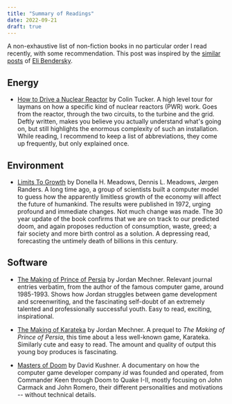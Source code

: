```yaml
---
title: "Summary of Readings"
date: 2022-09-21
draft: true
---
```


A non-exhaustive list of non-fiction books in no particular order I read recently,
with some recommendation. This post was inspired
by the [similar posts][] of [Eli Bendersky][].

[similar posts]: https://eli.thegreenplace.net/tag/book-reviews
[Eli Bendersky]: https://eli.thegreenplace.net/

## Energy

 - [How to Drive a Nuclear Reactor](https://www.goodreads.com/en/book/show/50878951-how-to-drive-a-nuclear-reactor)
   by Colin Tucker.
   A high level tour for laymans on how a specific kind of nuclear reactors (PWR) work.
   Goes from the reactor, through the two circuits, to the turbine and the grid.
   Deftly written, makes you believe you actually understand what's going on,
   but still highlights the enormous complexity of such an installation.
   While reading, I recommend to keep a list of abbreviations, they come up frequently,
   but only explained once.

## Environment

 - [Limits To Growth](https://www.goodreads.com/book/show/705418.The_Limits_to_Growth)
   by Donella H. Meadows, Dennis L. Meadows, Jørgen Randers.
   A long time ago, a group of scientists built a computer model to guess
   how the apparently limitless growth of the economy will affect
   the future of humankind. The results were published in 1972,
   urging profound and immediate changes.
   Not much change was made. The 30 year update of the book confirms
   that we are on track to our predicted doom, and again proposes
   reduction of consumption, waste, greed; a fair society and more birth control
   as a solution. A depressing read, forecasting the untimely death of billions
   in this century.

## Software

 - [The Making of Prince of Persia](https://www.goodreads.com/book/show/52824295-the-making-of-prince-of-persia)
   by Jordan Mechner.
   Relevant journal entries verbatim, from the author of the famous computer game,
   around 1985-1993. Shows how Jordan struggles between game development and screenwriting,
   and the fascinating self-doubt of an extremely talented and professionally successful youth.
   Easy to read, exciting, inspirational.

 - [The Making of Karateka](https://www.goodreads.com/book/show/17901833-the-making-of-karateka)
   by Jordan Mechner.
   A prequel to _The Making of Prince of Persia_, this time about a less well-known game, Karateka.
   Similarly cute and easy to read. The amount and quality of output this young boy produces is fascinating.

 - [Masters of Doom](https://www.goodreads.com/book/show/222146.Masters_of_Doom) by David Kushner.
   A documentary on how the computer game developer company _id_ was founded and operated,
   from Commander Keen through Doom to Quake I-II, mostly focusing on John Carmack and John Romero,
   their different personalities and motivations -- without technical details.


<!--
 https://www.goodreads.com/book/show/50878951-how-to-drive-a-nuclear-reactor
 https://www.goodreads.com/book/show/477028.The_Life_of_Isaac_Newton
-->
